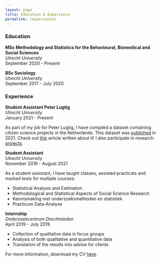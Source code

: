 ```yaml
---
layout: page
title: Education & Experience
permalink: /experience/
---
```


<div>
  <h3>Education</h3>
</div>
<div>
  <p><b>MSc Methodology and Statistics for the Behavioural, Biomedical and Social Sciences</b>
  <br>
  <i>Utrecht University</i>
  <br>
  September 2020 - Present</p>
</div>
<div>
  <p><b>BSc Sociology</b>
  <br>
  <i>Utrecht University</i>
  <br>
  September 2017 - July 2020</p>
</div>


<div>
  <h3>Experience</h3>
</div>
<div>
  <p><b>Student Assistant Peter Lugtig</b>
  <br>
  <i>Utrecht University</i>
  <br>
  January 2021 - Present</p>
</div>
<div>
    <p>
As part of my job for Peter Lugtig, I have compiled a dataset containing citizen science projects in the Netherlands. This dataset was <a href="https://agjtimmers.github.io/projects/">published</a> in 2021. Check out <a href="https://www.uu.nl/en/news/citizen-science-how-awesome-is-that">this</a> article written about it! I also participate in research <a href="https://agjtimmers.github.io/projects/">projects</a>.
    </p>
</div>

<div>
  <p><b>Student Assistant</b>
  <br>
  <i>Utrecht University</i>
  <br>
  November 2019 - August 2021</p>
</div>
<div>
  <p>
As a student assistant, I have taught classes, assisted practicals and  marked tests for multiple courses:
  </p>
  <ul>
    <li>Statistical Analysis and Estimation</li>
    <li>Methodological and Statistical Aspects of Social Science Research</li>
    <li>Kennismaking met onderzoeksmethoden en statistiek</li>
    <li>Practicum Data-Analyse</li>
  </ul>
</div>

<div>
  <p><b>Internship</b>
  <br>
  <i>Onderzoekcentrum Drechtsteden</i>
  <br>
  April 2019 - July 2019</p>
</div>
<div>
    <ul>
    <li>Collection of qualitative data in focus groups</li>
    <li>Analysis of both qualitative and quantitative data</li>
    <li>Translation of the results into advise for clients</li>
  </ul>
</div>
 

<div>
    <p>
For more information, download my CV <a href="{{https://agjtimmers.github.io/}}/CV EN Jan 2022.pdf">here</a>.
    </p>
</div>
 
